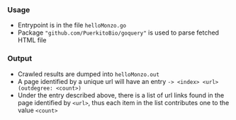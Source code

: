 ### Usage
+ Entrypoint is in the file `helloMonzo.go`
+ Package `"github.com/PuerkitoBio/goquery"` is used to parse fetched HTML file

### Output
+ Crawled results are dumped into `helloMonzo.out`
+ A page identified by a unique url will have an entry `-> <index> <url> (outdegree: <count>)`
+ Under the entry described above, there is a list of url links found in the page identified by `<url>`, thus each item in the list contributes one to the value `<count>`